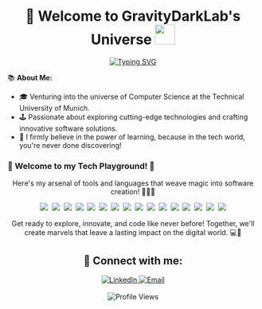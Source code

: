 <h1 align="center"> 🚀 Welcome to GravityDarkLab's Universe <img src="https://media.giphy.com/media/hvRJCLFzcasrR4ia7z/giphy.gif" width="40"></h1>

<div align="center">

[![Typing SVG](https://readme-typing-svg.herokuapp.com?color=009FEE&lines=Computer+Science+Undergraduate;Tech+Enthusiast;Innovative+Software+Developer;Constant+Learner+in+the+Digital+Sea)](https://git.io/typing-svg)
</div>

📚 **About Me:**

- 🎓  Venturing into the universe of Computer Science at the Technical University of Munich.
- 🕹️ Passionate about exploring cutting-edge technologies and crafting innovative software solutions.
- 🌱 I firmly believe in the power of learning, because in the tech world, you're never done discovering!

### 🚀 Welcome to my Tech Playground! 🎉

<p align="center">Here's my arsenal of tools and languages that weave magic into software creation! 🎩✨🚀</p>

<p align="center">
  <img src="https://img.shields.io/badge/-Java-05122A?style=for-the-badge&logo=Java&logoColor=FFA518">&nbsp;
  <img src="https://img.shields.io/badge/-Spring-05122A?style=for-the-badge&logo=spring&logoColor=BD70B">&nbsp;
  <img src="https://img.shields.io/badge/-MySQL-05122A?style=for-the-badge&logo=mysql&logoColor=48BBFD">&nbsp;
  <img src="https://img.shields.io/badge/-C-05122A?style=for-the-badge&logo=C&logoColor=A8B9CC">&nbsp;
  <img src="https://img.shields.io/badge/-OCaml-05122A?style=for-the-badge&logo=OCaml">&nbsp;
  <img src="https://img.shields.io/badge/-Git-05122A?style=for-the-badge&logo=git">&nbsp;
  <img src="https://img.shields.io/badge/-GitHub-05122A?style=for-the-badge&logo=github">&nbsp;
  <img src="https://img.shields.io/badge/-Visual%20Studio%20Code-05122A?style=for-the-badge&logo=visual-studio-code&logoColor=007ACC">&nbsp;
  <img src="https://img.shields.io/badge/-IntelliJ-05122A?style=for-the-badge&logo=IntelliJIDEA">&nbsp;
  <img src="https://img.shields.io/badge/-Xcode-05122A?style=for-the-badge&logo=Xcode">&nbsp;
  <img src="https://img.shields.io/badge/-Swift-05122A?style=for-the-badge&logo=Swift">&nbsp;
  <img src="https://img.shields.io/badge/-Docker-05122A?style=for-the-badge&logo=Docker">&nbsp;
  <img src="https://img.shields.io/badge/-Python-05122A?style=for-the-badge&logo=Python">&nbsp;
  <img src="https://img.shields.io/badge/-JavaScript-05122A?style=for-the-badge&logo=JavaScript">&nbsp;
  <img src="https://img.shields.io/badge/-React-05122A?style=for-the-badge&logo=React">&nbsp;
  <img src="https://img.shields.io/badge/-TypeScript-05122A?style=for-the-badge&logo=TypeScript">
</p>

<p align="center">Get ready to explore, innovate, and code like never before! Together, we'll create marvels that leave a lasting impact on the digital world. 💻🚀</p>

<div align="center">
  <h2>💼 Connect with me:</h2>
  <a href="https://www.linkedin.com/in/ashraf-labidi-0xff3e">
    <img alt="LinkedIn" src="https://img.shields.io/badge/LinkedIn-%230077B5.svg?style=for-the-badge&logo=linkedin&logoColor=white"/>
  </a>
  <a href="mailto:labidiachraf6@gmail.com">
    <img alt="Email" src="https://img.shields.io/badge/Email-%23D14836.svg?style=for-the-badge&logo=mail.ru&logoColor=white"/>
  </a>
</div>
<br>
<div align="center">
  <img src="https://komarev.com/ghpvc/?username=GravityDarkLab&color=red" alt="Profile Views" />
</div>


<!---
GravityDarkLab/GravityDarkLab is a ✨ special ✨ repository because its `README.md` (this file) appears on your GitHub profile.
You can click the Preview link to take a look at your changes.
--->
